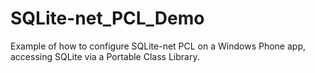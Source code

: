 # SQLite-net_PCL_Demo
Example of how to configure SQLite-net PCL on a Windows Phone app, accessing SQLite via a Portable Class Library.
